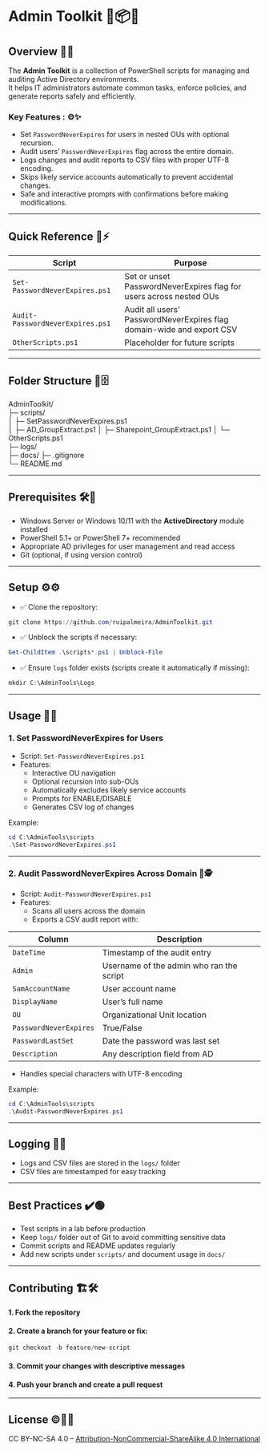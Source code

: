 # Admin Toolkit 🔨📦🤖

## Overview 📝🔎
The **Admin Toolkit** is a collection of PowerShell scripts for managing and auditing Active Directory environments.  
It helps IT administrators automate common tasks, enforce policies, and generate reports safely and efficiently.

### **Key Features :** ⚙️✨
- Set `PasswordNeverExpires` for users in nested OUs with optional recursion.
- Audit users’ `PasswordNeverExpires` flag across the entire domain.
- Logs changes and audit reports to CSV files with proper UTF-8 encoding.
- Skips likely service accounts automatically to prevent accidental changes.
- Safe and interactive prompts with confirmations before making modifications.

---

## Quick Reference 🎯⚡

| Script | Purpose |
|--------|---------|
| `Set-PasswordNeverExpires.ps1` | Set or unset PasswordNeverExpires flag for users across nested OUs |
| `Audit-PasswordNeverExpires.ps1` | Audit all users’ PasswordNeverExpires flag domain-wide and export CSV |
| `OtherScripts.ps1` | Placeholder for future scripts |

---

## Folder Structure 📁🗄️

AdminToolkit/  
├─ scripts/  
│   ├─ SetPasswordNeverExpires.ps1  
│   ├─ AD_GroupExtract.ps1
│   ├─ Sharepoint_GroupExtract.ps1
│   └─ OtherScripts.ps1  
├─ logs/  
├─ docs/ 
├─ .gitignore  
└─ README.md

---

## Prerequisites 🛠️🚀

- Windows Server or Windows 10/11 with the **ActiveDirectory** module installed  
- PowerShell 5.1+ or PowerShell 7+ recommended  
- Appropriate AD privileges for user management and read access  
- Git (optional, if using version control)

---

## Setup ⚙️⚙️

- ✅ Clone the repository: 
~~~powershell 
git clone https://github.com/ruipalmeira/AdminToolkit.git
~~~
- ✅ Unblock the scripts if necessary:
~~~powershell 
Get-ChildItem .\scripts*.ps1 | Unblock-File
~~~
- ✅ Ensure `logs` folder exists (scripts create it automatically if missing): 
~~~powershell 
mkdir C:\AdminTools\Logs
~~~

---

## Usage 🔨🔨

### 1. Set PasswordNeverExpires for Users

- Script: `Set-PasswordNeverExpires.ps1`  
- Features:
  - Interactive OU navigation
  - Optional recursion into sub-OUs
  - Automatically excludes likely service accounts
  - Prompts for ENABLE/DISABLE
  - Generates CSV log of changes

Example:
~~~powershell
cd C:\AdminTools\scripts
.\Set-PasswordNeverExpires.ps1
~~~

---

### 2. Audit PasswordNeverExpires Across Domain 🔎🕵️

- Script: `Audit-PasswordNeverExpires.ps1`  
- Features:
  - Scans all users across the domain
  - Exports a CSV audit report with:

| Column | Description |
|--------|------------|
| `DateTime` | Timestamp of the audit entry |
| `Admin` | Username of the admin who ran the script |
| `SamAccountName` | User account name |
| `DisplayName` | User’s full name |
| `OU` | Organizational Unit location |
| `PasswordNeverExpires` | True/False |
| `PasswordLastSet` | Date the password was last set |
| `Description` | Any description field from AD |

- Handles special characters with UTF-8 encoding

Example:
~~~powershell
cd C:\AdminTools\scripts
.\Audit-PasswordNeverExpires.ps1
~~~
---

## Logging 📄📄

- Logs and CSV files are stored in the `logs/` folder  
- CSV files are timestamped for easy tracking  

---

## Best Practices ✔️🟢

- Test scripts in a lab before production  
- Keep `logs/` folder out of Git to avoid committing sensitive data  
- Commit scripts and README updates regularly  
- Add new scripts under `scripts/` and document usage in `docs/`  

---

## Contributing 🏗️🛠️
#### 1. Fork the repository  
#### 2. Create a branch for your feature or fix:
~~~powershell
git checkout -b feature/new-script
~~~
#### 3. Commit your changes with descriptive messages  
#### 4. Push your branch and create a pull request

---

## License ©️🧑‍⚖️

CC BY-NC-SA 4.0 – [Attribution-NonCommercial-ShareAlike 4.0 International](https://creativecommons.org/licenses/by-nc-sa/4.0/)
